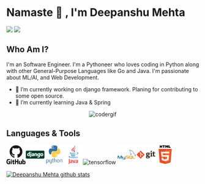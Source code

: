 <h1 align="lef">Namaste 🙏 , I'm Deepanshu Mehta</h1>
<!--
<p align="left"> <img src="https://raw.githubusercontent.com/some.gif" alt="hello" /> </p>
-->

![](https://visitor-badge.glitch.me/badge?page_id=deepanshumehtaa.deepanshumehta)
<a href=https://github.com/TesseractCoding/NeoAlgo>
   <img src=https://img.shields.io/badge/NeoAlgo-Contributor-brightgreen>
</a>

## Who Am I?

I'm an Software Engineer. I'm a Pythoneer who loves coding in Python along with other General-Purpose Languages like Go and Java. I'm passionate about ML/AI, and Web Development. 

- 🔭 I’m currently working on django framework. Planing for contributing to some open source.
- 🌱 I’m currently learning Java & Spring
<!--
- 👯 I’m looking to collaborate on ...
- 🤔 I’m looking for help with ...
- 💬 Ask me about ...
- 📫 How to reach me: ...
- 😄 Pronouns: ...
- ⚡ Fun fact: ...   -->

<p align="center"> <img src="https://github.com/deepanshumehtaa/deepanshumehta/blob/main/assest/200.gif" alt="codergif" width="500" height="350"/> </p>

## Languages & Tools  

<img src="https://github.com/devicons/devicon/blob/master/icons/github/github-original-wordmark.svg" alt="github" width="50" height="50"/><img src="https://github.com/devicons/devicon/blob/master/icons/django/django-original.svg" alt="django" width="50" height="50"/><img src="https://github.com/devicons/devicon/blob/master/icons/python/python-original-wordmark.svg" alt="python" width="50" height="50"/><img src="https://github.com/devicons/devicon/blob/master/icons/java/java-original-wordmark.svg" alt="java" width="50" height="50"/><img src="https://www.vectorlogo.zone/logos/tensorflow/tensorflow-icon.svg" alt="tensorflow" width="40" height="40"/> <img src="https://github.com/devicons/devicon/blob/master/icons/mysql/mysql-original-wordmark.svg" alt="mySql" width="50" height="50"/><img src="https://github.com/devicons/devicon/blob/master/icons/git/git-original-wordmark.svg" alt="git" width="50" height="50"/><img src="https://github.com/devicons/devicon/blob/master/icons/html5/html5-original-wordmark.svg" alt="html5" width="50" height="50"/>


<a href="https://github.com/deepanshumehtaa/github-readme-stats">
  <img align="center" src="https://github-readme-stats.vercel.app/api?username=deepanshumehtaa&show_icons=true&theme=radical&count_private=true" alt="Deepanshu Mehta github stats" />
</a>
<br />
<br />

